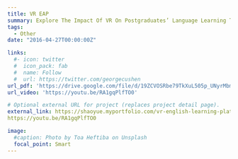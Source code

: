```yaml
---
title: VR EAP 
summary: Explore The Impact Of VR On Postgraduates’ Language Learning Through Group Discussion
tags:
  - Other
date: "2016-04-27T00:00:00Z"

links:
  #- icon: twitter
  #  icon_pack: fab
  #  name: Follow
  #  url: https://twitter.com/georgecushen
url_pdf: 'https://drive.google.com/file/d/19ZCVOSRbe79TkXuL505p_UNyrMbm0z-L/view?usp=drive_link'
url_video: 'https://youtu.be/RA1gqPlfTO0'

# Optional external URL for project (replaces project detail page).
external_link: https://shaoyue.myportfolio.com/vr-english-learning-platform
https://youtu.be/RA1gqPlfTO0

image:
  #caption: Photo by Toa Heftiba on Unsplash
  focal_point: Smart
---
```


